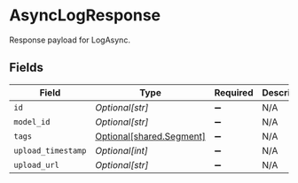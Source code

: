 # AsyncLogResponse

Response payload for LogAsync.


## Fields

| Field                                                          | Type                                                           | Required                                                       | Description                                                    |
| -------------------------------------------------------------- | -------------------------------------------------------------- | -------------------------------------------------------------- | -------------------------------------------------------------- |
| `id`                                                           | *Optional[str]*                                                | :heavy_minus_sign:                                             | N/A                                                            |
| `model_id`                                                     | *Optional[str]*                                                | :heavy_minus_sign:                                             | N/A                                                            |
| `tags`                                                         | [Optional[shared.Segment]](undefined/models/shared/segment.md) | :heavy_minus_sign:                                             | N/A                                                            |
| `upload_timestamp`                                             | *Optional[int]*                                                | :heavy_minus_sign:                                             | N/A                                                            |
| `upload_url`                                                   | *Optional[str]*                                                | :heavy_minus_sign:                                             | N/A                                                            |